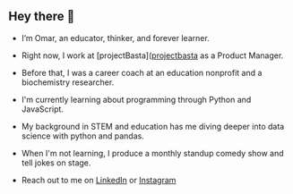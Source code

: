 ## Hey there 👋

- I’m Omar, an educator, thinker, and forever learner.
- Right now, I work at [projectBasta]([projectbasta](https://projectbasta.com/) as a Product Manager.
- Before that, I was a career coach at an education nonprofit and a biochemistry researcher.


- I'm currently learning about programming through Python and JavaScript.
- My background in STEM and education has me diving deeper into data science with python and pandas.
- When I'm not learning, I produce a monthly standup comedy show and tell jokes on stage.


- Reach out to me on [LinkedIn](https://www.linkedin.com/in/omar-mn/) or [Instagram](https://www.instagram.com/ethnicallyomar/)

<!---
omaromi/omaromi is a ✨ special ✨ repository because its `README.md` (this file) appears on your GitHub profile.
You can click the Preview link to take a look at your changes.
--->
